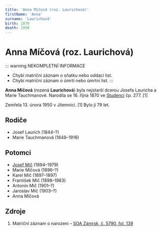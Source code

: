 ```yaml
---
title: 'Anna Míčová (roz. Laurichová)'
firstName: 'Anna'
surname: 'Laurichová'
birth: 1870
death: 1950
---
```


# Anna Míčová (roz. Laurichová)

::: warning NEKOMPLETNÍ INFORMACE
- Chybí matriční záznam o sňatku nebo oddací list.
- Chybí matriční záznam o úmrtí nebo úmrtní list.
:::

**Anna Míčová** (rozená **Laurichová**) byla nejstarší dcerou Josefa Lauricha a Marie Tauchmanové. Narodila se 16. října 1870 ve [Studenci](https://cs.wikipedia.org/wiki/Studenec_(okres_Semily)) čp. 277. \[1\]

<Photo src="laurichova-anna.jpg" alt="Anna Laurichová" size="md" />

Zemřela 13. února 1950 v Jilemnici. \[1\] Bylo jí 79 let.


## Rodiče

- Josef Laurich (1844–?)
- Marie Tauchmanová (1848–1916)


## Potomci

- [Josef Míč](mic-josef-1894.md) (1894–1979)
- Marie Míčová (1896–?)
- Karel Míč (1897–1897)
- František Míč (1898–1983)
- Antonín Míč (1901–?)
- Jaroslav Míč (1903–?)
- Anna Míčová


## Zdroje

1. Matriční záznam o narození – [SOA Zámrsk, č. 5790, fol. 139](../CZEC0004D_Matriky-Church-books-Jiüin-5790-1860-1876_00143.jpg)
